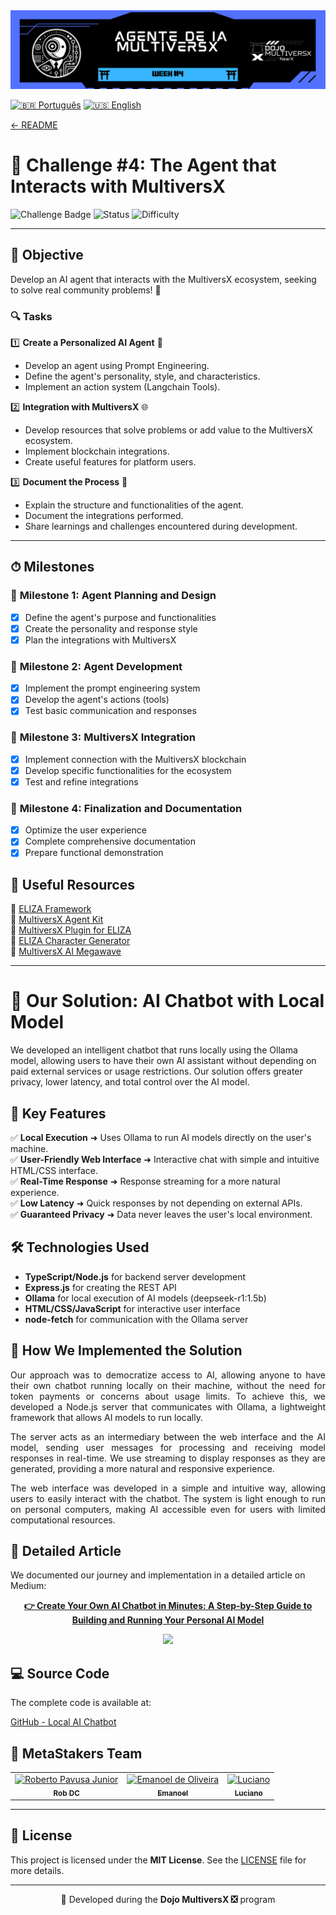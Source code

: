 <div align="left">
  <a href="../../README.md">
    <img src="../images/metastackers-dojo-multiversx-week4.png" alt="Challenge 4 Banner">
  </a>
</div>


[![🇧🇷 Português](https://img.shields.io/badge/Lang-PT--BR-green)](challenge4.md)
[![🇺🇸 English](https://img.shields.io/badge/Lang-EN-blue)](challenge4-en.md)

[← README](../../README-en.md)

# 🎯 **Challenge #4: The Agent that Interacts with MultiversX**  

![Challenge Badge](https://img.shields.io/badge/Challenge-4-blue?style=for-the-badge&logo=multiversx)
![Status](https://img.shields.io/badge/Status-Completed-brightgreen?style=for-the-badge)
![Difficulty](https://img.shields.io/badge/Difficulty-Medium-yellow?style=for-the-badge)

---

## 📢 **Objective**  
Develop an AI agent that interacts with the MultiversX ecosystem, seeking to solve real community problems! 🚀  

### 🔍 **Tasks**  

1️⃣ **Create a Personalized AI Agent** 🤖  
   - Develop an agent using Prompt Engineering.
   - Define the agent's personality, style, and characteristics.
   - Implement an action system (Langchain Tools).

2️⃣ **Integration with MultiversX** 🌐  
   - Develop resources that solve problems or add value to the MultiversX ecosystem.
   - Implement blockchain integrations.
   - Create useful features for platform users.

3️⃣ **Document the Process** 📝  
   - Explain the structure and functionalities of the agent.
   - Document the integrations performed.
   - Share learnings and challenges encountered during development.

---

## ⏱ **Milestones**  

### 📅 **Milestone 1: Agent Planning and Design**  
- [x] Define the agent's purpose and functionalities
- [x] Create the personality and response style
- [x] Plan the integrations with MultiversX

### 📅 **Milestone 2: Agent Development**  
- [x] Implement the prompt engineering system
- [x] Develop the agent's actions (tools)
- [x] Test basic communication and responses

### 📅 **Milestone 3: MultiversX Integration**  
- [x] Implement connection with the MultiversX blockchain
- [x] Develop specific functionalities for the ecosystem
- [x] Test and refine integrations

### 📅 **Milestone 4: Finalization and Documentation**  
- [x] Optimize the user experience
- [x] Complete comprehensive documentation
- [x] Prepare functional demonstration

## 📎 **Useful Resources**  

🔗 [ELIZA Framework](https://github.com/elizaOS/eliza)  
🔗 [MultiversX Agent Kit](https://github.com/multiversx/mx-agent-kit)  
🔗 [MultiversX Plugin for ELIZA](https://github.com/elizaos-plugins/plugin-multiversx)  
🔗 [ELIZA Character Generator](https://elizagen.howieduhzit.best/)  
🔗 [MultiversX AI Megawave](https://multiversx.com/ai-megawave)  

---

# 🚀 **Our Solution**: AI Chatbot with Local Model

We developed an intelligent chatbot that runs locally using the Ollama model, allowing users to have their own AI assistant without depending on paid external services or usage restrictions. Our solution offers greater privacy, lower latency, and total control over the AI model.

## 🌟 **Key Features**

✅ **Local Execution** ➜ Uses Ollama to run AI models directly on the user's machine.  
✅ **User-Friendly Web Interface** ➜ Interactive chat with simple and intuitive HTML/CSS interface.  
✅ **Real-Time Response** ➜ Response streaming for a more natural experience.  
✅ **Low Latency** ➜ Quick responses by not depending on external APIs.  
✅ **Guaranteed Privacy** ➜ Data never leaves the user's local environment.

## 🛠 **Technologies Used**

- **TypeScript/Node.js** for backend server development
- **Express.js** for creating the REST API
- **Ollama** for local execution of AI models (deepseek-r1:1.5b)
- **HTML/CSS/JavaScript** for interactive user interface
- **node-fetch** for communication with the Ollama server

## 📖 **How We Implemented the Solution**  

<p align="justify">
Our approach was to democratize access to AI, allowing anyone to have their own chatbot running locally on their machine, without the need for token payments or concerns about usage limits. To achieve this, we developed a Node.js server that communicates with Ollama, a lightweight framework that allows AI models to run locally.
</p>

<p align="justify">
The server acts as an intermediary between the web interface and the AI model, sending user messages for processing and receiving model responses in real-time. We use streaming to display responses as they are generated, providing a more natural and responsive experience.
</p>

<p align="justify">
The web interface was developed in a simple and intuitive way, allowing users to easily interact with the chatbot. The system is light enough to run on personal computers, making AI accessible even for users with limited computational resources.
</p>

## 📝 **Detailed Article**

We documented our journey and implementation in a detailed article on Medium:

<p align="center">
  <a href="https://medium.com/@pavusa/create-your-own-ai-chatbot-in-minutes-a-step-by-step-guide-to-building-and-running-your-personal-980635a5bff9" target="_blank">
    <strong>👉 Create Your Own AI Chatbot in Minutes: A Step-by-Step Guide to Building and Running Your Personal AI Model</strong>
  </a>
</p>

<p align="center">
  <a href="https://medium.com/@pavusa/create-your-own-ai-chatbot-in-minutes-a-step-by-step-guide-to-building-and-running-your-personal-980635a5bff9" target="_blank">
    <img src="https://miro.medium.com/v2/resize:fit:720/format:webp/1*I6HYbXe2GLCL50BtIg14mA.png" width="300">
  </a>
</p>

## 💻 **Source Code**

The complete code is available at:

[GitHub - Local AI Chatbot](https://github.com/robdicoco/dojo-multiversx/tree/main/src/chatbot)

## 👥 **MetaStakers Team**  

<div align="center">
  <table>
    <tr>
      <td align="center">
        <a href="https://github.com/robdicoco">
          <img src="https://avatars.githubusercontent.com/u/24412372?v=4" width="100px" alt="Roberto Pavusa Junior"/><br>
          <sub><b>Rob DC</b></sub>
        </a>
      </td>
      <td align="center">
        <a href="https://github.com/alfatektecnologia">
          <img src="https://avatars.githubusercontent.com/u/58711434?v=4" width="100px" alt="Emanoel de Oliveira"/><br>
          <sub><b>Emanoel</b></sub>
        </a>
      </td>
      <td align="center">
        <a href="https://github.com/lucenfort">
          <img src="https://avatars.githubusercontent.com/u/55037889?v=4" width="100px" alt="Luciano"/><br>
          <sub><b>Luciano</b></sub>
        </a>
      </td>
    </tr>
  </table>
</div>

---

## 📜 **License**  

This project is licensed under the **MIT License**. See the [LICENSE](LICENSE) file for more details.  

---

<p align="center"> 🚀 Developed during the <strong>Dojo MultiversX ❎</strong> program</p> 